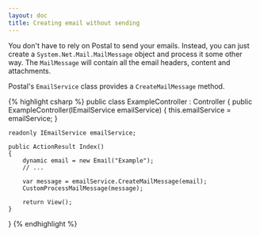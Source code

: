 ```yaml
---
layout: doc
title: Creating email without sending
---
```


You don't have to rely on Postal to send your emails.
Instead, you can just create a `System.Net.Mail.MailMessage` object and process it some other way.
The `MailMessage` will contain all the email headers, content and attachments.

Postal's `EmailService` class provides a `CreateMailMessage` method.

{% highlight csharp %}
public class ExampleController : Controller 
{
    public ExampleController(IEmailService emailService)
    {
        this.emailService = emailService;
    }

    readonly IEmailService emailService;

    public ActionResult Index()
    {
        dynamic email = new Email("Example");
        // ...

        var message = emailService.CreateMailMessage(email);
        CustomProcessMailMessage(message);        

        return View();
    }
}
{% endhighlight %}

